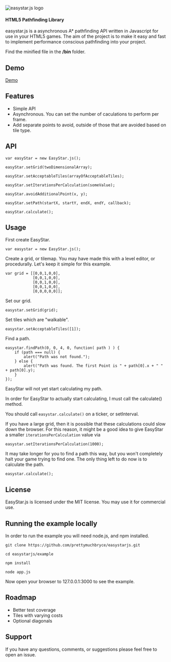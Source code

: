 ![easystar.js logo](http://easystar.nodejitsu.com/assets/logo.png)

#### HTML5 Pathfinding Library #####

easystar.js is a asynchronous A* pathfinding API written in Javascript for use in your HTML5 games. The aim of the project is to make it easy and fast to implement performance conscious pathfinding into your project. 

Find the minified file in the __/bin__ folder.

## Demo

[Demo](http://easystar.nodejitsu.com)

## Features

* Simple API
* Asynchronous. You can set the number of caculations to perform per frame.
* Add separate points to avoid, outside of those that are avoided based on tile type.

## API

`var easyStar = new EasyStar.js();`

`easyStar.setGrid(twoDimensionalArray);`

`easyStar.setAcceptableTiles(arrayOfAcceptableTiles);`

`easyStar.setIterationsPerCalculation(someValue);`

`easyStar.avoidAdditionalPoint(x, y);`

`easyStar.setPath(startX, startY, endX, endY, callback);`

`easyStar.calculate();`


## Usage

First create EasyStar.
	
	var easystar = new EasyStar.js();

Create a grid, or tilemap. You may have made this with a level editor, or procedurally. Let's keep it simple for this example.

	var grid = [[0,0,1,0,0],
		   	    [0,0,1,0,0],
		        [0,0,1,0,0],
		        [0,0,1,0,0],
		        [0,0,0,0,0]];

Set our grid.
	
	easystar.setGrid(grid);

Set tiles which are "walkable".
	
	easystar.setAcceptableTiles([1]);

Find a path.
	
	easystar.findPath(0, 0, 4, 0, function( path ) ) {
		if (path === null) {
			alert("Path was not found.");
		} else {
			alert("Path was found. The first Point is " + path[0].x + " " + path[0].y);
		}
	});

EasyStar will not yet start calculating my path. 

In order for EasyStar to actually start calculating, I must call the calculate() method.

You should call `easystar.calculate()` on a ticker, or setInterval.

If you have a large grid, then it is possible that these calculations could slow down the browser. 
For this reason, it might be a good idea to give EasyStar a smaller `iterationsPerCalculation` value via 

	easystar.setIterationsPerCalculation(1000); 

It may take longer for you to find a path this way, but you won't completely halt your game trying to find one.
The only thing left to do now is to calculate the path.

	easystar.calculate();

## License

EasyStar.js is licensed under the MIT license. You may use it for commercial use.

## Running the example locally

In order to run the example you will need node.js, and npm installed.

	git clone https://github.com/prettymuchbryce/easystarjs.git

	cd easystarjs/example

	npm install

	node app.js

Now open your browser to 127.0.0.1:3000 to see the example.

## Roadmap

* Better test coverage
* Tiles with varying costs
* Optional diagonals

## Support

If you have any questions, comments, or suggestions please feel free to open an issue.
